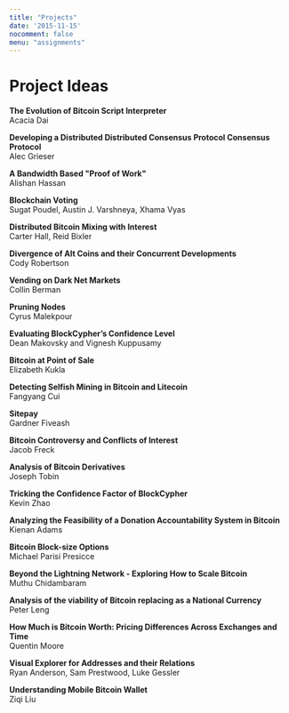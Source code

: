 ```yaml
---
title: "Projects"
date: '2015-11-15'
nocomment: false
menu: "assignments"
---
```


# Project Ideas

**The Evolution of Bitcoin Script Interpreter**  
Acacia Dai

**Developing a Distributed Distributed Consensus Protocol Consensus Protocol**  
Alec Grieser

**A Bandwidth Based "Proof of Work"**  
Alishan Hassan

**Blockchain Voting**  
Sugat Poudel, Austin J. Varshneya, Xhama Vyas

**Distributed Bitcoin Mixing with Interest**  
Carter Hall, Reid Bixler

**Divergence of Alt Coins and their Concurrent Developments**  
Cody Robertson

**Vending on Dark Net Markets**  
Collin Berman

**Pruning Nodes**  
Cyrus Malekpour

**Evaluating BlockCypher’s Confidence Level**  
Dean Makovsky and Vignesh Kuppusamy

**Bitcoin at Point of Sale**  
Elizabeth Kukla 

**Detecting Selfish Mining in Bitcoin and Litecoin**  
Fangyang Cui

**Sitepay**  
Gardner Fiveash

**Bitcoin Controversy and Conflicts of Interest**  
Jacob Freck

**Analysis of Bitcoin Derivatives**  
Joseph Tobin

**Tricking the Confidence Factor of BlockCypher**  
Kevin Zhao

**Analyzing the Feasibility of a Donation Accountability System in Bitcoin**  
Kienan Adams

**Bitcoin Block-size Options**  
Michael Parisi Presicce

**Beyond the Lightning Network - Exploring How to Scale Bitcoin**  
Muthu Chidambaram

**Analysis of the viability of Bitcoin replacing as a National Currency**  
Peter Leng

**How Much is Bitcoin Worth: Pricing Differences Across Exchanges and Time**  
Quentin Moore

**Visual Explorer for Addresses and their Relations**  
Ryan Anderson, Sam Prestwood, Luke Gessler

**Understanding Mobile Bitcoin Wallet**  
Ziqi Liu

